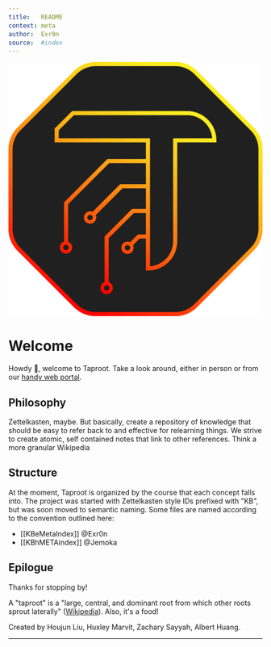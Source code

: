 ```yaml
---
title:   README
context: meta
author:  Exr0n
source:  #index
---
```


![Taproot Logo](./meta/taproot_logo_redorange.png)

# Welcome
Howdy :wave:, welcome to Taproot. Take a look around, either in person or from our [handy web portal](https://taproot.shabang.cf).

## Philosophy
Zettelkasten, maybe. But basically, create a repository of knowledge that should be easy to refer back to and effective for relearning things.
We strive to create atomic, self contained notes that link to other references. Think a more granular Wikipedia

## Structure

At the moment, Taproot is organized by the course that each concept falls into.
The project was started with Zettelkasten style IDs prefixed with "KB", but was soon moved to semantic naming.
Some files are named according to the convention outlined here: 

- [[KBeMetaIndex]] @Exr0n
- [[KBhMETAindex]] @Jemoka


## Epilogue

Thanks for stopping by!

A "taproot" is a "large, central, and dominant root from which other roots sprout laterally" ([Wikipedia](https://en.wikipedia.org/wiki/Taproot)). Also, it's a food!

Created by Houjun Liu, Huxley Marvit, Zachary Sayyah, Albert Huang.

---



